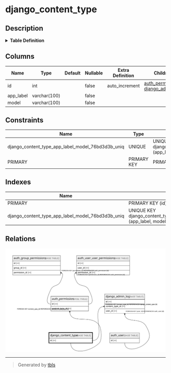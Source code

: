 # django_content_type

## Description

<details>
<summary><strong>Table Definition</strong></summary>

```sql
CREATE TABLE `django_content_type` (
  `id` int NOT NULL AUTO_INCREMENT,
  `app_label` varchar(100) NOT NULL,
  `model` varchar(100) NOT NULL,
  PRIMARY KEY (`id`),
  UNIQUE KEY `django_content_type_app_label_model_76bd3d3b_uniq` (`app_label`,`model`)
) ENGINE=InnoDB AUTO_INCREMENT=[Redacted by tbls] DEFAULT CHARSET=utf8mb4 COLLATE=utf8mb4_0900_ai_ci
```

</details>

## Columns

| Name | Type | Default | Nullable | Extra Definition | Children | Parents | Comment |
| ---- | ---- | ------- | -------- | ---------------- | -------- | ------- | ------- |
| id | int |  | false | auto_increment | [auth_permission](auth_permission.md) [django_admin_log](django_admin_log.md) |  |  |
| app_label | varchar(100) |  | false |  |  |  |  |
| model | varchar(100) |  | false |  |  |  |  |

## Constraints

| Name | Type | Definition |
| ---- | ---- | ---------- |
| django_content_type_app_label_model_76bd3d3b_uniq | UNIQUE | UNIQUE KEY django_content_type_app_label_model_76bd3d3b_uniq (app_label, model) |
| PRIMARY | PRIMARY KEY | PRIMARY KEY (id) |

## Indexes

| Name | Definition |
| ---- | ---------- |
| PRIMARY | PRIMARY KEY (id) USING BTREE |
| django_content_type_app_label_model_76bd3d3b_uniq | UNIQUE KEY django_content_type_app_label_model_76bd3d3b_uniq (app_label, model) USING BTREE |

## Relations

![er](django_content_type.svg)

---

> Generated by [tbls](https://github.com/k1LoW/tbls)
